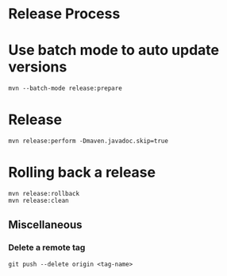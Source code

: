 # Release Process

# Use batch mode to auto update versions
```shell script
mvn --batch-mode release:prepare
```

# Release
```shell script
mvn release:perform -Dmaven.javadoc.skip=true
```

# Rolling back a release
```shell script
mvn release:rollback
mvn release:clean
```

## Miscellaneous

### Delete a remote tag

```shell script
git push --delete origin <tag-name> 
```